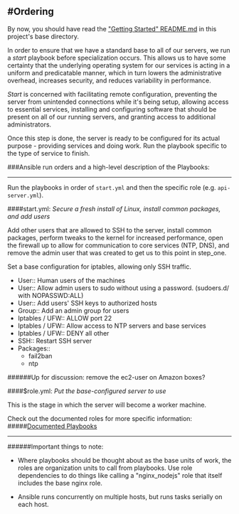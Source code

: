 #Ordering
--------

By now, you should have read the ["Getting Started" README.md](../README.md) in this project's base directory.
 

In order to ensure that we have a standard base to all of our servers, we run a _start_ playbook before specialization occurs.  This allows us to have some certainty that the underlying operating system for our services is acting in a uniform and predicatable manner, which in turn lowers the administrative overhead, increases security, and reduces variability in performance.

_Start_ is concerned with facilitating remote configuration, preventing the server from unintended connections while it's being setup, allowing access to essential services, installing and configuring software that should be present on all of our running servers, and granting access to additional administrators.

Once this step is done, the server is ready to be configured for its actual purpose - providing services and doing work.  Run the playbook specific to the type of service to finish.


###Ansible run orders and a high-level description of the Playbooks: 

----

Run the playbooks in order of `start.yml` and then the specific role (e.g. `api-server.yml`).

####start.yml: _Secure a fresh install of Linux, install common packages, and add users_

Add other users that are allowed to SSH to the server, install common packages, perform tweaks to the kernel for increased performance, open the firewall up to allow for communication to core services (NTP, DNS), and remove the admin user that was created to get us to this point in step_one.

Set a base configuration for iptables, allowing only SSH traffic.

+ User:: Human users of the machines
+ User:: Allow admin users to sudo without using a password. (sudoers.d/ with NOPASSWD:ALL)
+ User:: Add users' SSH keys to authorized hosts 
+ Group:: Add an admin group for users
+ Iptables / UFW:: ALLOW port 22
+ Iptables / UFW:: Allow access to NTP servers and base services
+ Iptables / UFW:: DENY all other 
+ SSH:: Restart SSH server
+ Packages::
  * fail2ban 
  * ntp

######Up for discussion: remove the ec2-user on Amazon boxes?



####$role.yml: _Put the base-configured server to use_

This is the stage in which the server will become a worker machine. 

Check out the documented roles for more specific information:
#####[Documented Playbooks](./Documented_Playbooks.md)


------

######Important things to note: 

- Where playbooks should be thought about as the base units of work, the roles are organization units to call from playbooks.  Use role dependencies to do things like calling a "nginx_nodejs" role that itself includes the base nginx role.

- Ansible runs concurrently on multiple hosts, but runs tasks serially on each host.







